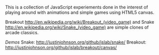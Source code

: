 This is a collection of JavaScript experiements done in the interest of playing around with animations and simple games using HTML5 canvas.  

Breakout http://en.wikipedia.org/wiki/Breakout_(video_game) and Snake http://en.wikipedia.org/wiki/Snake_(video_game) are simple clones of arcade classics.

*Demos*
Snake: http://justinjohnson.org/github/jslab/snake/
Breakout: http://justinjohnson.org/github/jslab/breakout/canvas/


